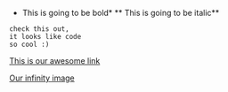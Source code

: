 
* This is going to be bold*
** This is going to be italic**

```
check this out, 
it looks like code
so cool :)
```

[This is our awesome link](www.google.com)

[Our infinity image]()
